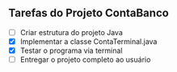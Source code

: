 ## Tarefas do Projeto ContaBanco

- [ ] Criar estrutura do projeto Java
- [x] Implementar a classe ContaTerminal.java
- [x] Testar o programa via terminal
- [ ] Entregar o projeto completo ao usuário
